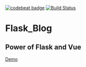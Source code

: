 [![codebeat badge](https://codebeat.co/badges/cc4bd1bc-2898-4627-8c37-7a7086026665)](https://codebeat.co/projects/github-com-moonlitlaputa-flask_blog-develop)
[![Build Status](https://travis-ci.org/moonlitlaputa/Blog.svg?branch=develop)](https://travis-ci.org/moonlitlaputa/Blog)

# Flask_Blog
## Power of Flask and Vue
[Demo](http://lvcong.me)
